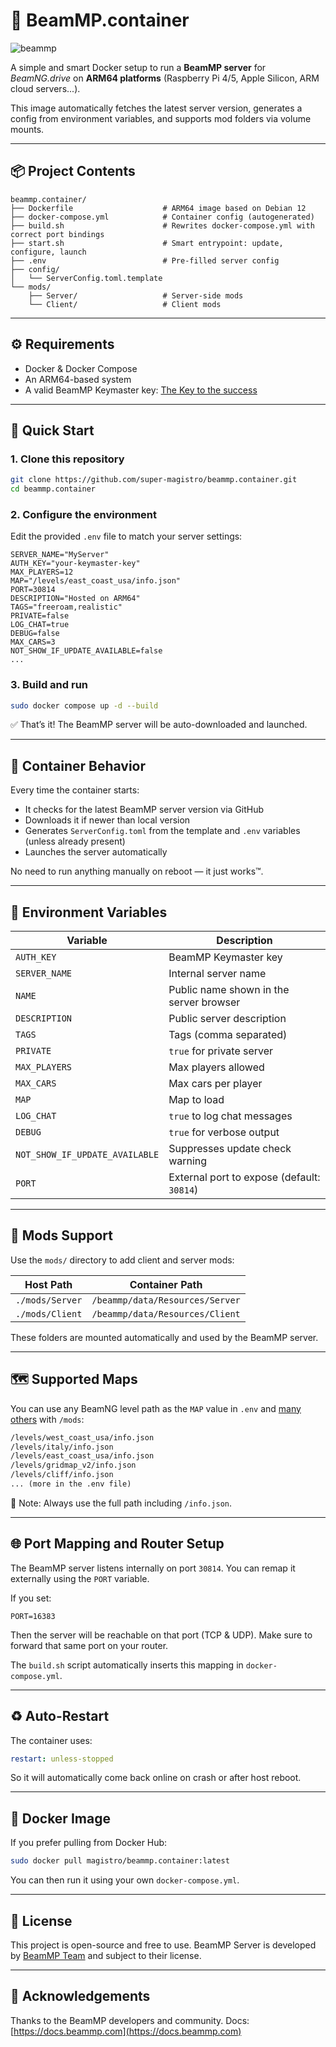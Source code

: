 # 🚗 BeamMP.container

![beammp](https://c10.patreonusercontent.com/4/patreon-media/p/campaign/661801/1367c3e61e524d2abfa6a53c23b3f8ae/eyJ3IjoxOTIwLCJ3ZSI6MX0%3D/8.png?token-hash=rrhg9uWO1Q_7gNrGz9-x3o3mlwLt31JuYAG6vdg6Hrc%3D\&token-time=1754265600)

A simple and smart Docker setup to run a **BeamMP server** for *BeamNG.drive* on **ARM64 platforms** (Raspberry Pi 4/5, Apple Silicon, ARM cloud servers...).

This image automatically fetches the latest server version, generates a config from environment variables, and supports mod folders via volume mounts.

---

## 📦 Project Contents

```
beammp.container/
├── Dockerfile                    # ARM64 image based on Debian 12
├── docker-compose.yml            # Container config (autogenerated)
├── build.sh                      # Rewrites docker-compose.yml with correct port bindings
├── start.sh                      # Smart entrypoint: update, configure, launch
├── .env                          # Pre-filled server config
├── config/
│   └── ServerConfig.toml.template
└── mods/
    ├── Server/                   # Server-side mods
    └── Client/                   # Client mods
```

---

## ⚙️ Requirements

* Docker & Docker Compose
* An ARM64-based system
* A valid BeamMP Keymaster key: [The Key to the success](https://keymaster.beammp.com/)

---

## 🚀 Quick Start

### 1. Clone this repository

```bash
git clone https://github.com/super-magistro/beammp.container.git
cd beammp.container
```

### 2. Configure the environment

Edit the provided `.env` file to match your server settings:

```dotenv
SERVER_NAME="MyServer"
AUTH_KEY="your-keymaster-key"
MAX_PLAYERS=12
MAP="/levels/east_coast_usa/info.json"
PORT=30814
DESCRIPTION="Hosted on ARM64"
TAGS="freeroam,realistic"
PRIVATE=false
LOG_CHAT=true
DEBUG=false
MAX_CARS=3
NOT_SHOW_IF_UPDATE_AVAILABLE=false
...
```

### 3. Build and run

```bash
sudo docker compose up -d --build
```

✅ That’s it! The BeamMP server will be auto-downloaded and launched.

---

## 🔁 Container Behavior

Every time the container starts:

* It checks for the latest BeamMP server version via GitHub
* Downloads it if newer than local version
* Generates `ServerConfig.toml` from the template and `.env` variables (unless already present)
* Launches the server automatically

No need to run anything manually on reboot — it just works™.

---

## 🔐 Environment Variables

| Variable                       | Description                                |
| ------------------------------ | ------------------------------------------ |
| `AUTH_KEY`                     | BeamMP Keymaster key                       |
| `SERVER_NAME`                  | Internal server name                       |
| `NAME`                         | Public name shown in the server browser    |
| `DESCRIPTION`                  | Public server description                  |
| `TAGS`                         | Tags (comma separated)                     |
| `PRIVATE`                      | `true` for private server                  |
| `MAX_PLAYERS`                  | Max players allowed                        |
| `MAX_CARS`                     | Max cars per player                        |
| `MAP`                          | Map to load                                |
| `LOG_CHAT`                     | `true` to log chat messages                |
| `DEBUG`                        | `true` for verbose output                  |
| `NOT_SHOW_IF_UPDATE_AVAILABLE` | Suppresses update check warning            |
| `PORT`                         | External port to expose (default: `30814`) |

---

## 📁 Mods Support

Use the `mods/` directory to add client and server mods:

| Host Path       | Container Path                  |
| --------------- | ------------------------------- |
| `./mods/Server` | `/beammp/data/Resources/Server` |
| `./mods/Client` | `/beammp/data/Resources/Client` |

These folders are mounted automatically and used by the BeamMP server.

---

## 🗺️ Supported Maps

You can use any BeamNG level path as the `MAP` value in `.env` and [many others](https://www.beamng.com/resources/categories/terrains-levels-maps.9) with `/mods`:

```txt
/levels/west_coast_usa/info.json
/levels/italy/info.json
/levels/east_coast_usa/info.json
/levels/gridmap_v2/info.json
/levels/cliff/info.json
... (more in the .env file)
```

📌 Note: Always use the full path including `/info.json`.

---

## 🌐 Port Mapping and Router Setup

The BeamMP server listens internally on port `30814`. You can remap it externally using the `PORT` variable.

If you set:

```dotenv
PORT=16383
```

Then the server will be reachable on that port (TCP & UDP). Make sure to forward that same port on your router.

The `build.sh` script automatically inserts this mapping in `docker-compose.yml`.

---

## ♻️ Auto-Restart

The container uses:

```yaml
restart: unless-stopped
```

So it will automatically come back online on crash or after host reboot.

---

## 🐳 Docker Image

If you prefer pulling from Docker Hub:

```bash
sudo docker pull magistro/beammp.container:latest
```

You can then run it using your own `docker-compose.yml`.

---

## 📝 License

This project is open-source and free to use.
BeamMP Server is developed by [BeamMP Team](https://beammp.com) and subject to their license.

---

## 🙏 Acknowledgements

Thanks to the BeamMP developers and community.
Docs: [https://docs.beammp.com](https://docs.beammp.com)
